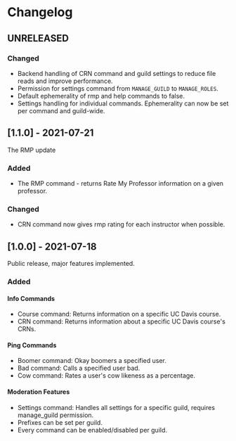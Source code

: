 # Changelog

## UNRELEASED

### Changed

- Backend handling of CRN command and guild settings to reduce file reads and improve performance.
- Permission for settings command from `MANAGE_GUILD` to `MANAGE_ROLES`.
- Default ephemerality of rmp and help commands to false.
- Settings handling for individual commands. Ephemerality can now be set per command and guild-wide.

## [1.1.0] - 2021-07-21

The RMP update

### Added

- The RMP command - returns Rate My Professor information on a given professor.

### Changed

- CRN command now gives rmp rating for each instructor when possible.

## [1.0.0] - 2021-07-18

Public release, major features implemented.

### Added

#### Info Commands

- Course command: Returns information on a specific UC Davis course.
- CRN command: Returns information about a specific UC Davis course's CRNs.

#### Ping Commands

- Boomer command: Okay boomers a specified user.
- Bad command: Calls a specified user bad.
- Cow command: Rates a user's cow likeness as a percentage.

#### Moderation Features

- Settings command: Handles all settings for a specific guild, requires manage_guild permission.
- Prefixes can be set per guild.
- Every command can be enabled/disabled per guild.
